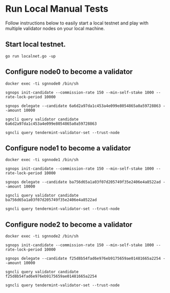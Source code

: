 # Run Local Manual Tests

Follow instructions below to easily start a local testnet and play with multiple validator nodes on your local machine.

## Start local testnet.

`go run localnet.go -up`

## Configure node0 to become a validator

`docker exec -ti sgnnode0 /bin/sh`

`sgnops init-candidate --commission-rate 150 --min-self-stake 1000 --rate-lock-period 10000`

`sgnops delegate --candidate 6a6d2a97da1c453a4e099e8054865a0a59728863 --amount 10000`

`sgncli query validator candidate 6a6d2a97da1c453a4e099e8054865a0a59728863`

`sgncli query tendermint-validator-set --trust-node`

## Configure node1 to become a validator

`docker exec -ti sgnnode1 /bin/sh`

`sgnops init-candidate --commission-rate 150 --min-self-stake 1000 --rate-lock-period 10000`

`sgnops delegate --candidate ba756d65a1a03f07d205749f35e2406e4a8522ad --amount 10000`

`sgncli query validator candidate ba756d65a1a03f07d205749f35e2406e4a8522ad`

`sgncli query tendermint-validator-set --trust-node`

## Configure node2 to become a validator

`docker exec -ti sgnnode2 /bin/sh`

`sgnops init-candidate --commission-rate 150 --min-self-stake 1000 --rate-lock-period 10000`

`sgnops delegate --candidate f25d8b54fad6e976eb9175659ae01481665a2254 --amount 10000`

`sgncli query validator candidate f25d8b54fad6e976eb9175659ae01481665a2254`

`sgncli query tendermint-validator-set --trust-node`
